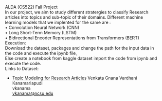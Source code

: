 ALDA (CS522) Fall Project
</br>
In our project, we aim to study different stratergies to classify Research articles into topics and sub-topic of their domains. Different machine learning models that we implented for the same are :
</br>
• Convolution Neural Network (CNN)</br>
• Long Short-Term Memory (LSTM) </br>
• Bidirectional Encoder Representations from Transformers (BERT) </br>
Execution: 
</br>Download the dataset, packages and change the path for the input data in the code and execute the ipynb file,</br>
Else create a notebook from kaggle dataset import the code from ipynb and execute the code. </br>
Links to Dataset:
- [Topic Modeling for Research Articles](https://www.kaggle.com/abisheksudarshan/topic-modeling-for-research-articles?select=Train.csv)
Venkata Gnana Vardhani Kanamarlapudi </br>
vkanama</br>
vkanama@ncsu.edu</br>
</br>

</br>
